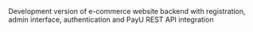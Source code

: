 Development version of e-commerce website backend with registration, admin interface, authentication and PayU REST API integration
